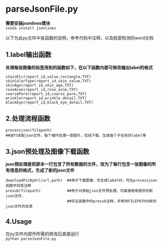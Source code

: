 # parseJsonFile.py
  
**需要安装jsonlines模块**  
`conda install jsonlines`    
  
以下为此py文件中各函数的说明，参考代码中注释，以及脸部检测的word文档

## 1.label输出函数  
   
  **处理每张图像的标签用到的函数如下，在以下函数内部可修改输出label的格式**  
  
  ``` 
  stainEtc(report_id,value,rectangle,TXT)  
  skinColorType(report_id,skin_value,TXT)  
  skinAge(report_id,skin_age,TXT)  
  roseAcne(report_id,rose_acne,TXT)  
  coarsePore(report_id,coarse_pore,TXT)  
  wrinkle(report_id,wrinkle_detail,TXT)  
  blackEye(report_id,black_eye_detail,TXT)  
  ```

  
## 2.处理流程函数
```
processjson(filepath)  
##逐行读取json文件，每个循环处理一张图片，包括下载，生成每个子任务的label等
```

## 3.json预处理及图像下载函数  

**json预处理是把原本一行包含了所有数据的文件，改为了每行包含一张图像的所有信息的格式，生成了新的json文件**  
```  
downloadPicByUrl(url,path)  ##用于下载图像，仅生成label时，可在processjson函数中将其注释
presub(filepath)            ##用于对原始json文件预处理，可直接使用提供的新json文件，  
                            ##将主函数中的presub注释，并修改FILEPATH为新的json文件的目录
```
## 4.Usage  
在py文件内部作所需的修改后直接运行  
`python parseJsonFile.py`

